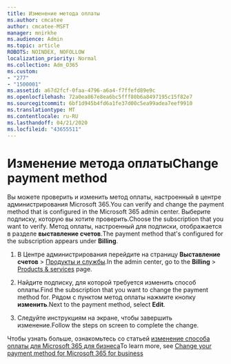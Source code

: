 ```yaml
---
title: Изменение метода оплаты
ms.author: cmcatee
author: cmcatee-MSFT
manager: mnirkhe
ms.audience: Admin
ms.topic: article
ROBOTS: NOINDEX, NOFOLLOW
localization_priority: Normal
ms.collection: Adm_O365
ms.custom:
- "277"
- "1500001"
ms.assetid: a67d2fcf-0faa-4796-a6a4-f7ffefd89e9c
ms.openlocfilehash: 72a0ea867e8ea6bc5fff80b6a8497195c15f82e7
ms.sourcegitcommit: 6bf1d945b4fd6a1fe37d00c5ea99adea7eef9910
ms.translationtype: MT
ms.contentlocale: ru-RU
ms.lasthandoff: 04/21/2020
ms.locfileid: "43655511"
---
```

# <a name="change-payment-method"></a><span data-ttu-id="71fc6-102">Изменение метода оплаты</span><span class="sxs-lookup"><span data-stu-id="71fc6-102">Change payment method</span></span>

<span data-ttu-id="71fc6-103">Вы можете проверить и изменить метод оплаты, настроенный в центре администрирования Microsoft 365.</span><span class="sxs-lookup"><span data-stu-id="71fc6-103">You can verify and change the payment method that is configured in the Microsoft 365 admin center.</span></span> <span data-ttu-id="71fc6-104">Выберите подписку, которую вы хотите проверить.</span><span class="sxs-lookup"><span data-stu-id="71fc6-104">Choose the subscription that you want to verify.</span></span> <span data-ttu-id="71fc6-105">Метод оплаты, настроенный для подписки, отображается в разделе **выставление счетов**.</span><span class="sxs-lookup"><span data-stu-id="71fc6-105">The payment method that's configured for the subscription appears under **Billing**.</span></span>
  
1. <span data-ttu-id="71fc6-106">В Центре администрирования перейдите на страницу **Выставление счетов** \> [Продукты и службы](https://go.microsoft.com/fwlink/p/?linkid=842054).</span><span class="sxs-lookup"><span data-stu-id="71fc6-106">In the admin center, go to the **Billing** \> [Products & services](https://go.microsoft.com/fwlink/p/?linkid=842054) page.</span></span>

2. <span data-ttu-id="71fc6-107">Найдите подписку, для которой требуется изменить способ оплаты.</span><span class="sxs-lookup"><span data-stu-id="71fc6-107">Find the subscription that you want to change the payment method for.</span></span> <span data-ttu-id="71fc6-108">Рядом с пунктом метод оплаты нажмите кнопку **изменить**.</span><span class="sxs-lookup"><span data-stu-id="71fc6-108">Next to the payment method, select **Edit**.</span></span>

3. <span data-ttu-id="71fc6-109">Следуйте инструкциям на экране, чтобы завершить изменение.</span><span class="sxs-lookup"><span data-stu-id="71fc6-109">Follow the steps on screen to complete the change.</span></span>

<span data-ttu-id="71fc6-110">Чтобы узнать больше, ознакомьтесь со статьей [изменение способа оплаты для Microsoft 365 для бизнеса](https://docs.microsoft.com/office365/admin/subscriptions-and-billing/change-payment-method)</span><span class="sxs-lookup"><span data-stu-id="71fc6-110">To learn more, see  [Change your payment method for Microsoft 365 for business](https://docs.microsoft.com/office365/admin/subscriptions-and-billing/change-payment-method)</span></span>